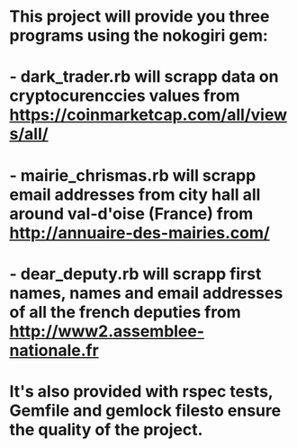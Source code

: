 # This project will provide you three programs using the nokogiri gem:
# 	- dark_trader.rb will scrapp data on cryptocurenccies values from https://coinmarketcap.com/all/views/all/
# 	- mairie_chrismas.rb will scrapp email addresses from city hall all around val-d'oise (France) from http://annuaire-des-mairies.com/
# 	- dear_deputy.rb will scrapp first names, names and email addresses of all the french deputies from http://www2.assemblee-nationale.fr
# It's also provided with rspec tests, Gemfile and gemlock filesto ensure the quality of the project. 